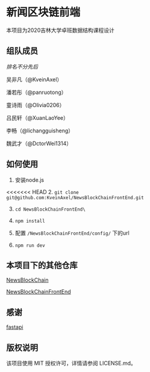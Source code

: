 # 新闻区块链前端

本项目为2020吉林大学卓班数据结构课程设计

## 组队成员

*排名不分先后*

吴非凡（@KveinAxel）

潘若彤（@panruotong）

童诗雨（@Olivia0206）

吕民轩（@XuanLaoYee）

李畅（@lichangguisheng）

魏武才（@DctorWei1314）

## 如何使用

1. 安装node.js

<<<<<<< HEAD
2. `git clone git@github.com:KveinAxel/NewsBlockChainFrontEnd.git`

3. `cd NewsBlockChainFrontEnd\`

4. `npm install`

5. 配置 `/NewsBlockChainFrontEnd/config/` 下的url

5. `npm run dev`


## 本项目下的其他仓库

[NewsBlockChain](https://github.com/KveinAxel/NewsBlockChain)

[NewsBlockChainFrontEnd](https://github.com/KveinAxel/NewsBlockChainFrontEnd)

## 感谢

[fastapi](https://github.com/tiangolo/fastapi)

## 版权说明

该项目使用 MIT 授权许可，详情请参阅 LICENSE.md。

